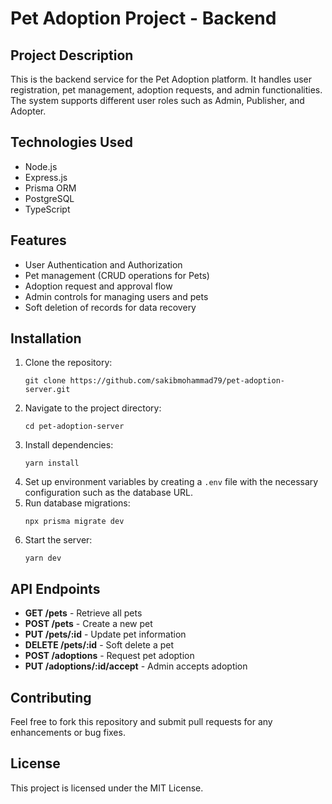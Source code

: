<!DOCTYPE html>
<html lang="en">
<head>
  <meta charset="UTF-8">
  <meta name="viewport" content="width=device-width, initial-scale=1.0">
</head>
<body>

  <h1>Pet Adoption Project - Backend</h1>

  <h2>Project Description</h2>
  <p>This is the backend service for the Pet Adoption platform. It handles user registration, pet management, adoption requests, and admin functionalities. The system supports different user roles such as Admin, Publisher, and Adopter.</p>

  <h2>Technologies Used</h2>
  <ul>
    <li>Node.js</li>
    <li>Express.js</li>
    <li>Prisma ORM</li>
    <li>PostgreSQL</li>
    <li>TypeScript</li>
  </ul>

  <h2>Features</h2>
  <ul>
    <li>User Authentication and Authorization</li>
    <li>Pet management (CRUD operations for Pets)</li>
    <li>Adoption request and approval flow</li>
    <li>Admin controls for managing users and pets</li>
    <li>Soft deletion of records for data recovery</li>
  </ul>

  <h2>Installation</h2>
  <ol>
    <li>Clone the repository:
      <pre><code>git clone https://github.com/sakibmohammad79/pet-adoption-server.git</code></pre>
    </li>
    <li>Navigate to the project directory:
      <pre><code>cd pet-adoption-server</code></pre>
    </li>
    <li>Install dependencies:
      <pre><code>yarn install</code></pre>
    </li>
    <li>Set up environment variables by creating a <code>.env</code> file with the necessary configuration such as the database URL.</li>
    <li>Run database migrations:
      <pre><code>npx prisma migrate dev</code></pre>
    </li>
    <li>Start the server:
      <pre><code>yarn dev</code></pre>
    </li>
  </ol>

  <h2>API Endpoints</h2>
  <ul>
    <li><strong>GET /pets</strong> - Retrieve all pets</li>
    <li><strong>POST /pets</strong> - Create a new pet</li>
    <li><strong>PUT /pets/:id</strong> - Update pet information</li>
    <li><strong>DELETE /pets/:id</strong> - Soft delete a pet</li>
    <li><strong>POST /adoptions</strong> - Request pet adoption</li>
    <li><strong>PUT /adoptions/:id/accept</strong> - Admin accepts adoption</li>
  </ul>

  <h2>Contributing</h2>
  <p>Feel free to fork this repository and submit pull requests for any enhancements or bug fixes.</p>

  <h2>License</h2>
  <p>This project is licensed under the MIT License.</p>

</body>
</html>
